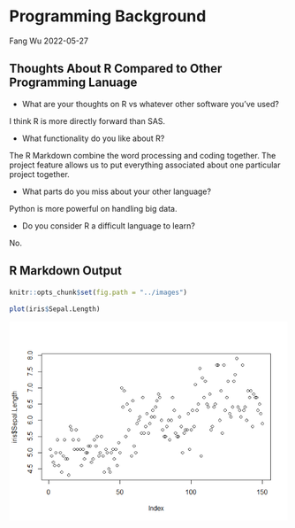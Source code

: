 Programming Background
================
Fang Wu
2022-05-27

## Thoughts About R Compared to Other Programming Lanuage

-   What are your thoughts on R vs whatever other software you’ve used?

I think R is more directly forward than SAS.

-   What functionality do you like about R?

The R Markdown combine the word processing and coding together. The
project feature allows us to put everything associated about one
particular project together.

-   What parts do you miss about your other language?

Python is more powerful on handling big data.

-   Do you consider R a difficult language to learn?

No.

## R Markdown Output

``` r
knitr::opts_chunk$set(fig.path = "../images")
```

``` r
plot(iris$Sepal.Length)
```

![](../imagesunnamed-chunk-2-1.png)<!-- -->

